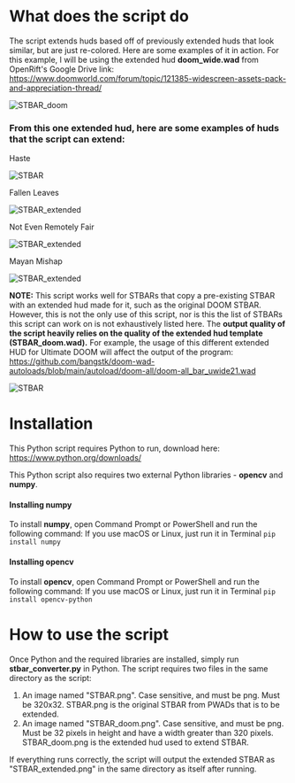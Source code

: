 # What does the script do
The script extends huds based off of previously extended huds that look similar, but are just re-colored. Here are some examples of it in action. For this example, I will be using the extended hud **doom_wide.wad** from OpenRift's Google Drive link: https://www.doomworld.com/forum/topic/121385-widescreen-assets-pack-and-appreciation-thread/

![STBAR_doom](https://github.com/Sbzro12345/STBAR_extender/assets/72307706/d40517df-8221-4ff9-8e8f-fdaa5e30a26b)

### From this one extended hud, here are some examples of huds that the script can extend:

Haste

![STBAR](https://github.com/Sbzro12345/STBAR_extender/assets/72307706/f02c9d0d-0a2e-4ca2-b350-c3301d28f337)

Fallen Leaves

![STBAR_extended](https://github.com/Sbzro12345/STBAR_extender/assets/72307706/3ce2816a-8707-42a1-a75a-eeb0e92579a1)

Not Even Remotely Fair

![STBAR_extended](https://github.com/Sbzro12345/STBAR_extender/assets/72307706/9f3177c4-1706-40f7-8b33-e306886ec952)

Mayan Mishap

![STBAR_extended](https://github.com/Sbzro12345/STBAR_extender/assets/72307706/811c1a23-0bf8-4aee-aa9e-16ec4a47c476)

**NOTE:** This script works well for STBARs that copy a pre-existing STBAR with an extended hud made for it, such as the original DOOM STBAR. However, this is not the only use of this script, nor is this the list of STBARs this script can work on is not exhaustively listed here. The **output quality of the script heavily relies on the quality of the extended hud template (STBAR_doom.wad).** For example, the usage of this different extended HUD for Ultimate DOOM will affect the output of the program: https://github.com/bangstk/doom-wad-autoloads/blob/main/autoload/doom-all/doom-all_bar_uwide21.wad

![STBAR](https://github.com/Sbzro12345/STBAR_extender/assets/72307706/7aadfb89-45d4-4816-a0fc-32dbb15b3c70)


# Installation
This Python script requires Python to run, download here: https://www.python.org/downloads/

This Python script also requires two external Python libraries - **opencv** and **numpy**.

#### Installing numpy
To install **numpy**, open Command Prompt or PowerShell and run the following command:
If you use macOS or Linux, just run it in Terminal
```pip install numpy```

#### Installing opencv
To install **opencv**, open Command Prompt or PowerShell and run the following command:
If you use macOS or Linux, just run it in Terminal
```pip install opencv-python```

# How to use the script
Once Python and the required libraries are installed, simply run **stbar_converter.py** in Python.
The script requires two files in the same directory as the script:
1. An image named "STBAR.png". Case sensitive, and must be png. Must be 320x32. STBAR.png is the original STBAR from PWADs that is to be extended.
2. An image named "STBAR_doom.png". Case sensitive, and must be png. Must be 32 pixels in height and have a width greater than 320 pixels. STBAR_doom.png is the extended hud used to extend STBAR.

If everything runs correctly, the script will output the extended STBAR as "STBAR_extended.png" in the same directory as itself after running.
